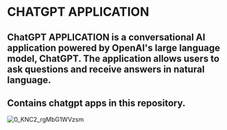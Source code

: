# CHATGPT APPLICATION

## ChatGPT APPLICATION is a conversational AI application powered by OpenAI's large language model, ChatGPT. The application allows users to ask questions and receive answers in natural language.

## Contains chatgpt apps in this repository.

![0_KNC2_rgMbG1WVzsm](https://user-images.githubusercontent.com/92849974/213684517-23d43846-befd-4d83-bc7f-20789f553f11.gif)

